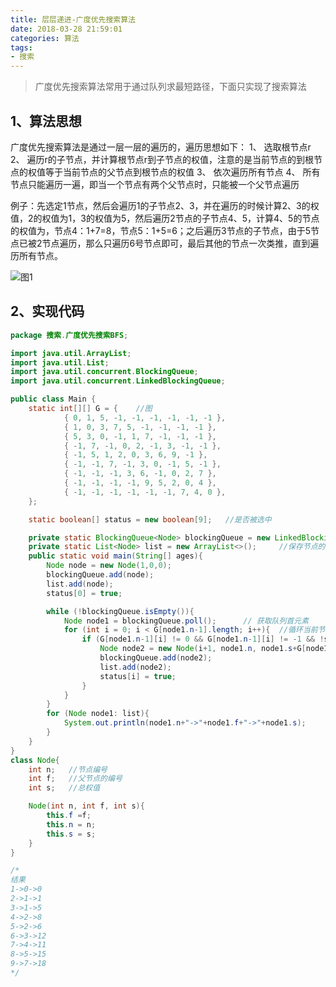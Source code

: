 ```yaml
---
title: 层层递进-广度优先搜索算法
date: 2018-03-28 21:59:01
categories: 算法
tags:
- 搜索
---
```


> 广度优先搜索算法常用于通过队列求最短路径，下面只实现了搜索算法

## 1、算法思想
广度优先搜索算法是通过一层一层的遍历的，遍历思想如下：
1、 选取根节点r
2、 遍历r的子节点，并计算根节点r到子节点的权值，注意的是当前节点的到根节点的权值等于当前节点的父节点到根节点的权值
3、 依次遍历所有节点
4、 所有节点只能遍历一遍，即当一个节点有两个父节点时，只能被一个父节点遍历

<!-- more -->

例子：先选定1节点，然后会遍历1的子节点2、3，并在遍历的时候计算2、3的权值，2的权值为1，3的权值为5，然后遍历2节点的子节点4、5，计算4、5的节点的权值为，节点4：1+7=8，节点5：1+5=6；之后遍历3节点的子节点，由于5节点已被2节点遍历，那么只遍历6号节点即可，最后其他的节点一次类推，直到遍历所有节点。

![图1](https://img-blog.csdn.net/20180328220849171?watermark/2/text/aHR0cHM6Ly9ibG9nLmNzZG4ubmV0L21yd2FuZ3dlaWppbg==/font/5a6L5L2T/fontsize/400/fill/I0JBQkFCMA==/dissolve/70)
## 2、实现代码
```Java
package 搜索.广度优先搜索BFS;

import java.util.ArrayList;
import java.util.List;
import java.util.concurrent.BlockingQueue;
import java.util.concurrent.LinkedBlockingQueue;

public class Main {
    static int[][] G = {    //图
            { 0, 1, 5, -1, -1, -1, -1, -1, -1 },
            { 1, 0, 3, 7, 5, -1, -1, -1, -1 },
            { 5, 3, 0, -1, 1, 7, -1, -1, -1 },
            { -1, 7, -1, 0, 2, -1, 3, -1, -1 },
            { -1, 5, 1, 2, 0, 3, 6, 9, -1 },
            { -1, -1, 7, -1, 3, 0, -1, 5, -1 },
            { -1, -1, -1, 3, 6, -1, 0, 2, 7 },
            { -1, -1, -1, -1, 9, 5, 2, 0, 4 },
            { -1, -1, -1, -1, -1, -1, 7, 4, 0 },
    };

    static boolean[] status = new boolean[9];   //是否被选中

    private static BlockingQueue<Node> blockingQueue = new LinkedBlockingQueue<>();     //遍历队列
    private static List<Node> list = new ArrayList<>();     //保存节点的信息
    public static void main(String[] ages){
        Node node = new Node(1,0,0);
        blockingQueue.add(node);
        list.add(node);
        status[0] = true;

        while (!blockingQueue.isEmpty()){
            Node node1 = blockingQueue.poll();      // 获取队列首元素
            for (int i = 0; i < G[node1.n-1].length; i++){  //循环当前节点的子节点，并排除遍历过的
                if (G[node1.n-1][i] != 0 && G[node1.n-1][i] != -1 && !status[i]){
                    Node node2 = new Node(i+1, node1.n, node1.s+G[node1.n-1][i]);
                    blockingQueue.add(node2);
                    list.add(node2);
                    status[i] = true;
                }
            }
        }
        for (Node node1: list){
            System.out.println(node1.n+"->"+node1.f+"->"+node1.s);
        }
    }
}
class Node{
    int n;   //节点编号
    int f;   //父节点的编号
    int s;   //总权值

    Node(int n, int f, int s){
        this.f =f;
        this.n = n;
        this.s = s;
    }
}

/*
结果
1->0->0
2->1->1
3->1->5
4->2->8
5->2->6
6->3->12
7->4->11
8->5->15
9->7->18
*/
```

